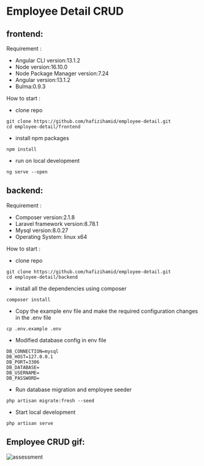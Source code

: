 # Employee Detail CRUD

## frontend:

Requirement : 

- Angular CLI version:13.1.2
- Node version:16.10.0
- Node Package Manager version:7.24
- Angular version:13.1.2
- Bulma:0.9.3

How to start : 

- clone repo 
```
git clone https://github.com/hafizihamid/employee-detail.git
cd employee-detail/frontend
```
- install npm packages
```
npm install

```
- run on local development
```
ng serve --open
````

## backend:

Requirement : 

- Composer version:2.1.8
- Laravel framework version:8.78.1
- Mysql version:8.0.27
- Operating System: linux x64

How to start : 

- clone repo 
```
git clone https://github.com/hafizihamid/employee-detail.git
cd employee-detail/backend
```
- install all the dependencies using composer
```
composer install

```
- Copy the example env file and make the required configuration changes in the .env file
```
cp .env.example .env
````
- Modified database config in env file
```
DB_CONNECTION=mysql
DB_HOST=127.0.0.1
DB_PORT=3306
DB_DATABASE=
DB_USERNAME=
DB_PASSWORD=
````
- Run database migration and employee seeder 
```
php artisan migrate:fresh --seed

````

- Start local development
```
php artisan serve
```


## Employee CRUD gif:
![assessment](https://user-images.githubusercontent.com/42267361/148706619-31e3e6fa-a6a9-4db5-b1cd-d34e7cc34283.gif)

